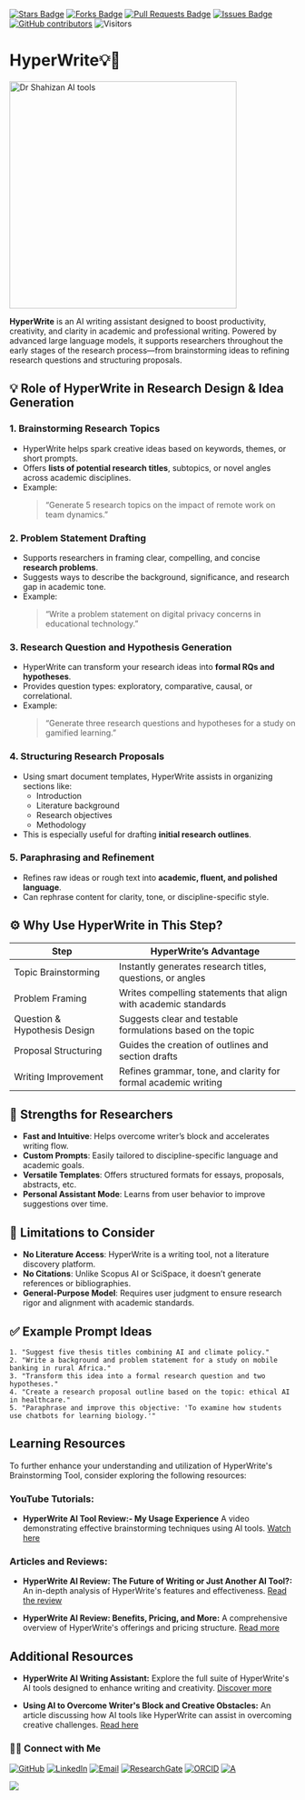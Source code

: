 <a href="https://github.com/drshahizan/short-course/stargazers"><img src="https://img.shields.io/github/stars/drshahizan/short-course" alt="Stars Badge"/></a>
<a href="https://github.com/drshahizan/short-course/network/members"><img src="https://img.shields.io/github/forks/drshahizan/short-course" alt="Forks Badge"/></a>
<a href="https://github.com/drshahizan/short-course/pulls"><img src="https://img.shields.io/github/issues-pr/drshahizan/short-course" alt="Pull Requests Badge"/></a>
<a href="https://github.com/drshahizan/short-course"><img src="https://img.shields.io/github/issues/drshahizan/short-course" alt="Issues Badge"/></a>
<a href="https://github.com/drshahizan/short-course/graphs/contributors"><img alt="GitHub contributors" src="https://img.shields.io/github/contributors/drshahizan/short-course?color=2b9348"></a>
![Visitors](https://api.visitorbadge.io/api/visitors?path=https%3A%2F%2Fgithub.com%2Fdrshahizan%2Fshort-course&labelColor=%23d9e3f0&countColor=%23697689&style=flat)

# HyperWrite💡🧠


<a href="https://github.com/drshahizan/short-course/blob/main/workshop/25AIwriting">
 <img src="https://r2.onlinestool.com/blog-covers/1734622263542-pt5t78f70yn.jpg" alt="Dr Shahizan AI tools"  height="400">
</a>


**HyperWrite** is an AI writing assistant designed to boost productivity, creativity, and clarity in academic and professional writing. Powered by advanced large language models, it supports researchers throughout the early stages of the research process—from brainstorming ideas to refining research questions and structuring proposals.


## 💡 Role of HyperWrite in Research Design & Idea Generation

### 1. **Brainstorming Research Topics**
- HyperWrite helps spark creative ideas based on keywords, themes, or short prompts.
- Offers **lists of potential research titles**, subtopics, or novel angles across academic disciplines.
- Example:  
  > “Generate 5 research topics on the impact of remote work on team dynamics.”

### 2. **Problem Statement Drafting**
- Supports researchers in framing clear, compelling, and concise **research problems**.
- Suggests ways to describe the background, significance, and research gap in academic tone.
- Example:  
  > “Write a problem statement on digital privacy concerns in educational technology.”

### 3. **Research Question and Hypothesis Generation**
- HyperWrite can transform your research ideas into **formal RQs and hypotheses**.
- Provides question types: exploratory, comparative, causal, or correlational.
- Example:  
  > “Generate three research questions and hypotheses for a study on gamified learning.”

### 4. **Structuring Research Proposals**
- Using smart document templates, HyperWrite assists in organizing sections like:
  - Introduction
  - Literature background
  - Research objectives
  - Methodology
- This is especially useful for drafting **initial research outlines**.

### 5. **Paraphrasing and Refinement**
- Refines raw ideas or rough text into **academic, fluent, and polished language**.
- Can rephrase content for clarity, tone, or discipline-specific style.

## ⚙️ Why Use HyperWrite in This Step?

| Step                          | HyperWrite’s Advantage                                                  |
|-------------------------------|--------------------------------------------------------------------------|
| Topic Brainstorming           | Instantly generates research titles, questions, or angles                |
| Problem Framing               | Writes compelling statements that align with academic standards          |
| Question & Hypothesis Design  | Suggests clear and testable formulations based on the topic              |
| Proposal Structuring          | Guides the creation of outlines and section drafts                       |
| Writing Improvement           | Refines grammar, tone, and clarity for formal academic writing           |

## 🚀 Strengths for Researchers

- **Fast and Intuitive**: Helps overcome writer’s block and accelerates writing flow.
- **Custom Prompts**: Easily tailored to discipline-specific language and academic goals.
- **Versatile Templates**: Offers structured formats for essays, proposals, abstracts, etc.
- **Personal Assistant Mode**: Learns from user behavior to improve suggestions over time.

## 📌 Limitations to Consider

- **No Literature Access**: HyperWrite is a writing tool, not a literature discovery platform.
- **No Citations**: Unlike Scopus AI or SciSpace, it doesn’t generate references or bibliographies.
- **General-Purpose Model**: Requires user judgment to ensure research rigor and alignment with academic standards.

## ✅ Example Prompt Ideas

```text
1. "Suggest five thesis titles combining AI and climate policy."
2. "Write a background and problem statement for a study on mobile banking in rural Africa."
3. "Transform this idea into a formal research question and two hypotheses."
4. "Create a research proposal outline based on the topic: ethical AI in healthcare."
5. "Paraphrase and improve this objective: 'To examine how students use chatbots for learning biology.'"
```

## Learning Resources

To further enhance your understanding and utilization of HyperWrite's Brainstorming Tool, consider exploring the following resources:

### **YouTube Tutorials:**

- **HyperWrite AI Tool Review:- My Usage Experience** A video demonstrating effective brainstorming techniques using AI tools. [Watch here](https://youtu.be/ea6b1jf4tnc?si=pKzn12zXE8Vpm_qr)

### **Articles and Reviews:**

- **HyperWrite AI Review: The Future of Writing or Just Another AI Tool?:** An in-depth analysis of HyperWrite's features and effectiveness. [Read the review](https://www.akkio.com/post/hyperwrite-ai-review)

- **HyperWrite AI Review: Benefits, Pricing, and More:** A comprehensive overview of HyperWrite's offerings and pricing structure. [Read more](https://tripleareview.com/hyperwrite-ai/)

## Additional Resources

- **HyperWrite AI Writing Assistant:** Explore the full suite of HyperWrite's AI tools designed to enhance writing and creativity. [Discover more](https://hyperwriteai.com/)

- **Using AI to Overcome Writer's Block and Creative Obstacles:** An article discussing how AI tools like HyperWrite can assist in overcoming creative challenges. [Read here](https://hyperwriteai.com/blog/how-to-use-ai-to-overcome-writers-block-and-creative-obstacles)


### 🙌🏻 Connect with Me
<p align="left">
    <a href="https://github.com/drshahizan" target="_blank"><img alt="GitHub" src="https://img.shields.io/badge/-@drshahizan-181717?style=flat-square&logo=GitHub&logoColor=white"></a>
    <a href="https://www.linkedin.com/in/drshahizan" target="_blank"><img alt="LinkedIn" src="https://img.shields.io/badge/-drshahizan-blue?style=flat-square&logo=Linkedin&logoColor=white&link=https://www.linkedin.com/in/drshahizan/"></a>
    <a href="mailto:shahizan@utm.my" target="_blank"><img alt="Email" src="https://img.shields.io/badge/-shahizan@utm.my-c14438?style=flat-square&logo=Gmail&logoColor=white&link=mailto:shahizan@utm.my.com"></a>
    <a href="https://www.researchgate.net/profile/Mohd-Othman-28" target="_blank"><img alt="ResearchGate" src="https://img.shields.io/badge/-ResearchGate-00CCBB?style=flat-square&logo=ResearchGate&logoColor=white"></a>
    <a href="https://orcid.org/0000-0003-4261-1873" target="_blank"><img alt="ORCID" src="https://img.shields.io/badge/-ORCID-A6CE39?style=flat-square&logo=ORCID&logoColor=white"></a> 
 <a href="https://visitorbadge.io/status?path=https%3A%2F%2Fgithub.com%2Fdrshahizan" target="_blank"><img alt="A" src="https://api.visitorbadge.io/api/visitors?path=https%3A%2F%2Fgithub.com%2Fdrshahizan&labelColor=%23697689&countColor=%23555555&style=plastic"></a>
 
![](https://hit.yhype.me/github/profile?user_id=81284918)
</p>
